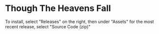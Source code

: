 # Though The Heavens Fall
 
To install, select "Releases" on the right, then under "Assets" for the most recent release, select "Source Code (zip)" 
